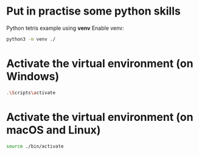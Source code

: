 # Put in practise some python skills

Python tetris example using **venv**
Enable venv:
```bash
python3 -m venv ./
```

# Activate the virtual environment (on Windows)
```bash
.\Scripts\activate
```
# Activate the virtual environment (on macOS and Linux)
```bash
source ./bin/activate
```
